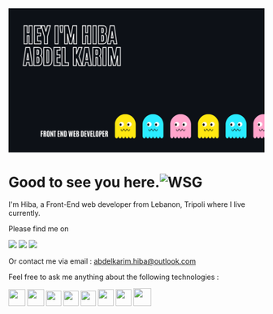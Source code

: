<img src = "banner.png">

# Good to see you here.<img src="https://emoji.gg/assets/emoji/6852-wsg.gif" width="35px" alt="WSG">

I'm Hiba, a Front-End web developer from Lebanon, Tripoli where I live currently.

Please find me on 

<a href="https://www.linkedin.com/in/hiba-abdel-karim/"><img src = "https://img.shields.io/badge/Linkedin-blue?style=for-the-badge"/></a> <a href="https://codepen.io/harkibit" title="codepen"><img src = "https://img.shields.io/badge/Codepen-lightgrey?style=for-the-badge"/></a> <a href="https://codepen.io/harkibit" title="codepen"> <img src = "https://img.shields.io/badge/Medium-black?style=for-the-badge"/></a>

Or contact me via email : abdelkarim.hiba@outlook.com

Feel free to ask me anything about the following technologies :

<img src="https://pics.freeicons.io/uploads/icons/png/20167174151551942641-512.png" width="33" height="33"> <img src="https://pics.freeicons.io/uploads/icons/png/21088442871540553614-512.png" width="33" height="33"> <img src="https://pics.freeicons.io/uploads/icons/png/21337745421536211768-512.png" width="30" height="30"> <img src="https://pics.freeicons.io/uploads/icons/png/14072054271548141949-512.png" width="30" height="30">  <img src="https://pics.freeicons.io/uploads/icons/png/6655067911551942823-512.png" width="30" height="30">  <img src="https://pics.freeicons.io/uploads/icons/png/19681752361536207300-512.png" width="31" height="33"> <img src="https://material-ui.com/static/logo.png" width="31" height="33"> <img src="https://pics.freeicons.io/uploads/icons/png/6714929121551953707-512.png" width="35" height="35">
